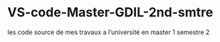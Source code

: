 # VS-code-Master-GDIL-2nd-smtre
les code source de mes travaux a l’université  en master 1 semestre 2
